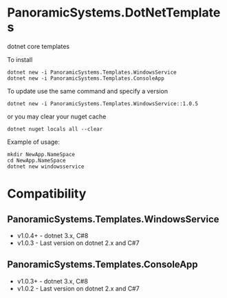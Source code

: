 # PanoramicSystems.DotNetTemplates
dotnet core templates

To install
```
dotnet new -i PanoramicSystems.Templates.WindowsService
dotnet new -i PanoramicSystems.Templates.ConsoleApp
```
To update use the same command and specify a version
```
dotnet new -i PanoramicSystems.Templates.WindowsService::1.0.5
```
or you may clear your nuget cache
```
dotnet nuget locals all --clear
```

Example of usage:
```
mkdir NewApp.NameSpace
cd NewApp.NameSpace
dotnet new windowsservice
```

# Compatibility

## PanoramicSystems.Templates.WindowsService

- v1.0.4+ - dotnet 3.x, C#8
- v1.0.3 - Last version on dotnet 2.x and C#7

## PanoramicSystems.Templates.ConsoleApp

- v1.0.3+ - dotnet 3.x, C#8
- v1.0.2 - Last version on dotnet 2.x and C#7
